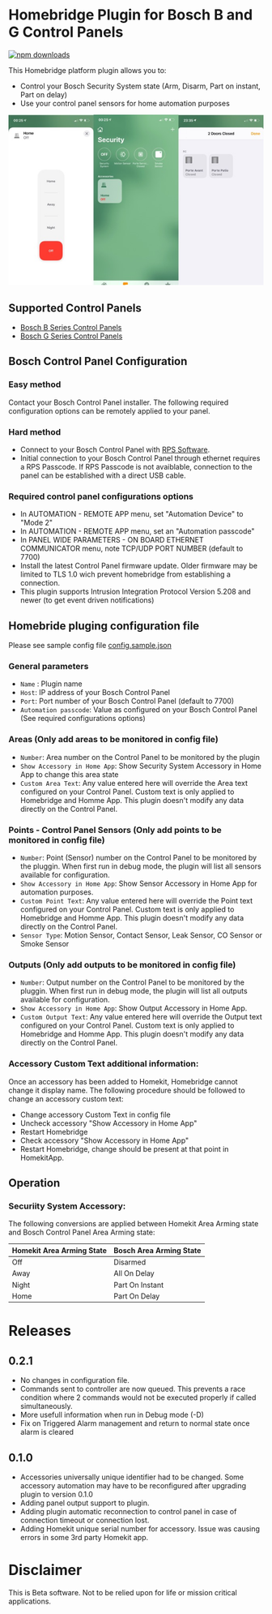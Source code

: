 
# Homebridge Plugin for Bosch B and G Control Panels
[![npm downloads](https://badgen.net/npm/dt/homebridge-boschcontrolpanel_bgseries)](https://www.npmjs.com/package/homebridge-boschcontrolpanel_bgseries)

This Homebridge platform plugin allows you to:

* Control your Bosch Security System state (Arm, Disarm, Part on instant, Part on delay)
* Use your control panel sensors for home automation purposes

![Screenshot](BCP.png)

## Supported Control Panels

* [Bosch B Series Control Panels](https://resources-boschsecurity-cdn.azureedge.net/public/documents/B_Series_Quick_Selec_Commercial_Brochure_enUS_23341998603.pdf)
* [Bosch G Series Control Panels](https://resources-boschsecurity-cdn.azureedge.net/public/documents/Bosch_G_Series_Quick_Commercial_Brochure_enUS_23390517387.pdf)

## Bosch Control Panel Configuration

### Easy method
Contact your Bosch Control Panel installer. The following required configuration options can be remotely applied to your panel.

### Hard method
* Connect to your Bosch Control Panel with [RPS Software](https://www2.boschsecurity.us/bseriesinstall/programming).
* Initial connection to your Bosch Control Panel through ethernet requires a RPS Passcode. If RPS Passcode is not avaiblable, connection to the panel can be established with a direct USB cable. 

### Required control panel configurations options
* In AUTOMATION - REMOTE APP menu, set "Automation Device" to "Mode 2" 
* In AUTOMATION - REMOTE APP menu, set an "Automation passcode" 
* In PANEL WIDE PARAMETERS - ON BOARD ETHERNET COMMUNICATOR menu, note TCP/UDP PORT NUMBER (default to 7700) 
* Install the latest Control Panel firmware update. Older firmware may be limited to TLS 1.0 wich prevent homebridge from establishing a connection.
* This plugin supports Intrusion Integration Protocol Version 5.208 and newer (to get event driven notifications) 

## Homebride pluging configuration file
Please see sample config file [config.sample.json](config.sample.json)
### General parameters
* `Name` : Plugin name
* `Host`: IP address of your Bosch Control Panel
* `Port`: Port number of your Bosch Control Panel (default to 7700)
* `Automation passcode`: Value as configured on your Bosch Control Panel (See required configurations options)
### Areas (Only add areas to be monitored in config file)
* `Number`: Area number on the Control Panel to be monitored by the plugin
* `Show Accessory in Home App`: Show Security System Accessory in Home App to change this area state
* `Custom Area Text`: Any value entered here will override the Area text configured on your Control Panel. Custom text is only applied to Homebridge and Homme App. This plugin doesn't modify any data directly on the Control Panel.
### Points - Control Panel Sensors (Only add points to be monitored in config file)
* `Number`: Point (Sensor) number on the Control Panel to be monitored by the pluggin. When first run in debug mode, the plugin will list all sensors available for configuration.
* `Show Accessory in Home App`: Show Sensor Accessory in Home App for automation purposes. 
* `Custom Point Text`: Any value entered here will override the Point text configured on your Control Panel. Custom text is only applied to Homebridge and Homme App. This plugin doesn't modify any data directly on the Control Panel.
* `Sensor Type`: Motion Sensor, Contact Sensor, Leak Sensor, CO Sensor or Smoke Sensor
### Outputs (Only add outputs to be monitored in config file)
* `Number`: Output number on the Control Panel to be monitored by the pluggin. When first run in debug mode, the plugin will list all outputs available for configuration.
* `Show Accessory in Home App`: Show Output Accessory in Home App. 
* `Custom Output Text`: Any value entered here will override the Output text configured on your Control Panel. Custom text is only applied to Homebridge and Homme App. This plugin doesn't modify any data directly on the Control Panel.

### Accessory Custom Text additional information: 
Once an accessory has been added to Homekit, Homebridge cannot change it display name. The following procedure should be followed to change an accessory custom text:
* Change accessory Custom Text in config file
* Uncheck accessory "Show Accessory in Home App"
* Restart Homebridge
* Check accessory "Show Accessory in Home App"
* Restart Homebridge, change should be present at that point in HomekitApp.

## Operation

### Securiity System Accessory:
The following conversions are applied between Homekit Area Arming state and Bosch Control Panel Area Arming state: 

| Homekit Area Arming State | Bosch Area Arming State|
| ------ | ------ | 
| Off | Disarmed
| Away | All On Delay
| Night | Part On Instant
| Home | Part On Delay

# Releases

## 0.2.1
* No changes in configuration file. 
* Commands sent to controller are now queued. This prevents a race condition where 2 commands would not be executed properly if called simultaneously.
* More usefull information when run in Debug mode (-D)
* Fix on Triggered Alarm management and return to normal state once alarm is cleared

## 0.1.0
* Accessories universally unique identifier had to be changed. Some accessory automation may have to be reconfigured after upgrading plugin to version 0.1.0
* Adding panel output support to plugin.
* Adding plugin automatic reconnection to control panel in case of connection timeout or connection lost. 
* Adding Homekit unique serial number for accessory. Issue was causing errors in some 3rd party Homekit app. 

# Disclaimer
This is Beta software. Not to be relied upon for life or mission critical applications.

